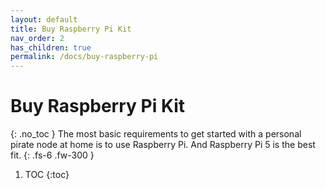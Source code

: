 ```yaml
---
layout: default
title: Buy Raspberry Pi Kit
nav_order: 2
has_children: true
permalink: /docs/buy-raspberry-pi
---
```


# Buy Raspberry Pi Kit
{: .no_toc }
The most basic requirements to get started with a personal pirate node at home is to use Raspberry Pi. And Raspberry Pi 5 is the best fit.
{: .fs-6 .fw-300 }

1. TOC
{:toc}

